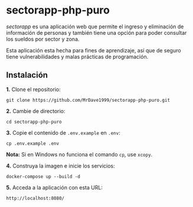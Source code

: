 # sectorapp-php-puro
*sectorapp* es una aplicación web que permite el ingreso y eliminación de información de personas y también tiene una opción para poder consultar los sueldos por sector y zona.

Esta aplicación esta hecha para fines de aprendizaje, así que de seguro tiene vulnerabilidades y malas prácticas de programación.

## Instalación

**1.** Clone el repositorio:
```
git clone https://github.com/MrDave1999/sectorapp-php-puro.git
```
**2.** Cambie de directorio:
```
cd sectorapp-php-puro
```
**3.** Copie el contenido de `.env.example` en `.env`:
```
cp .env.example .env
```
**Nota:** Si en Windows no funciona el comando `cp`, use `xcopy`.

**4.** Construya la imagen e inicie los servicios:
```
docker-compose up --build -d
```
**5.** Acceda a la aplicación con esta URL:
```
http://localhost:8080/
```
